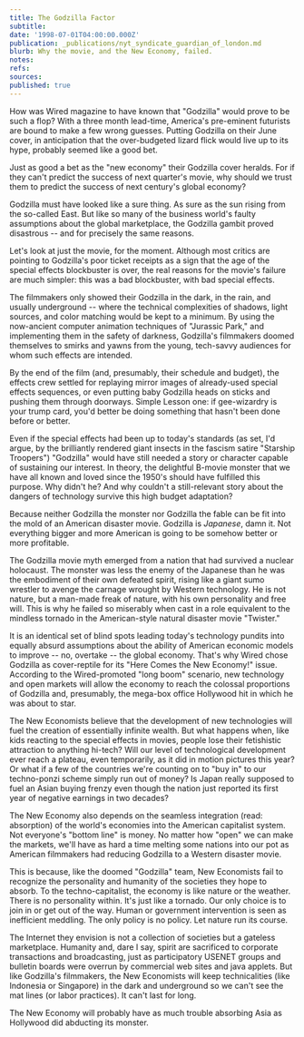```yaml
---
title: The Godzilla Factor
subtitle: 
date: '1998-07-01T04:00:00.000Z'
publication: _publications/nyt_syndicate_guardian_of_london.md
blurb: Why the movie, and the New Economy, failed.
notes: 
refs: 
sources: 
published: true
---
```

How was Wired magazine to have known that "Godzilla" would prove to be such a flop? With a three month lead-time, America's pre-eminent futurists are bound to make a few wrong guesses. Putting Godzilla on their June cover, in anticipation that the over-budgeted lizard flick would live up to its hype, probably seemed like a good bet.

Just as good a bet as the "new economy" their Godzilla cover heralds. For if they can't predict the success of next quarter's movie, why should we trust them to predict the success of next century's global economy?

Godzilla must have looked like a sure thing. As sure as the sun rising from the so-called East. But like so many of the business world's faulty assumptions about the global marketplace, the Godzilla gambit proved disastrous -- and for precisely the same reasons.

Let's look at just the movie, for the moment. Although most critics are pointing to Godzilla's poor ticket receipts as a sign that the age of the special effects blockbuster is over, the real reasons for the movie's failure are much simpler: this was a bad blockbuster, with bad special effects.

The filmmakers only showed their Godzilla in the dark, in the rain, and usually underground -- where the technical complexities of shadows, light sources, and color matching would be kept to a minimum. By using the now-ancient computer animation techniques of "Jurassic Park," and implementing them in the safety of darkness, Godzilla's filmmakers doomed themselves to smirks and yawns from the young, tech-savvy audiences for whom such effects are intended.

By the end of the film (and, presumably, their schedule and budget), the effects crew settled for replaying mirror images of already-used special effects sequences, or even putting baby Godzilla heads on sticks and pushing them through doorways. Simple Lesson one: if gee-wizardry is your trump card, you'd better be doing something that hasn't been done before or better.

Even if the special effects had been up to today's standards (as set, I'd argue, by the brilliantly rendered giant insects in the fascism satire "Starship Troopers") "Godzilla" would have still needed a story or character capable of sustaining our interest. In theory, the delightful B-movie monster that we have all known and loved since the 1950's should have fulfilled this purpose. Why didn't he? And why couldn't a still-relevant story about the dangers of technology survive this high budget adaptation?

Because neither Godzilla the monster nor Godzilla the fable can be fit into the mold of an American disaster movie. Godzilla is *Japanese*, damn it. Not everything bigger and more American is going to be somehow better or more profitable.

The Godzilla movie myth emerged from a nation that had survived a nuclear holocaust. The monster was less the enemy of the Japanese than he was the embodiment of their own defeated spirit, rising like a giant sumo wrestler to avenge the carnage wrought by Western technology. He is not nature, but a man-made freak of nature, with his own personality and free will. This is why he failed so miserably when cast in a role equivalent to the mindless tornado in the American-style natural disaster movie "Twister."

It is an identical set of blind spots leading today's technology pundits into equally absurd assumptions about the ability of American economic models to improve -- no, overtake -- the global economy. That's why Wired chose Godzilla as cover-reptile for its "Here Comes the New Economy!" issue. According to the Wired-promoted "long boom" scenario, new technology and open markets will allow the economy to reach the colossal proportions of Godzilla and, presumably, the mega-box office Hollywood hit in which he was about to star.

The New Economists believe that the development of new technologies will fuel the creation of essentially infinite wealth. But what happens when, like kids reacting to the special effects in movies, people lose their fetishistic attraction to anything hi-tech? Will our level of technological development ever reach a plateau, even temporarily, as it did in motion pictures this year? Or what if a few of the countries we're counting on to "buy in" to our techno-ponzi scheme simply run out of money? Is Japan really supposed to fuel an Asian buying frenzy even though the nation just reported its first year of negative earnings in two decades?

The New Economy also depends on the seamless integration (read: absorption) of the world's economies into the American capitalist system. Not everyone's "bottom line" is money. No matter how "open" we can make the markets, we'll have as hard a time melting some nations into our pot as American filmmakers had reducing Godzilla to a Western disaster movie.

This is because, like the doomed "Godzilla" team, New Economists fail to recognize the personality and humanity of the societies they hope to absorb. To the techno-capitalist, the economy is like nature or the weather. There is no personality within. It's just like a tornado. Our only choice is to join in or get out of the way. Human or government intervention is seen as inefficient meddling. The only policy is no policy. Let nature run its course.

The Internet they envision is not a collection of societies but a gateless marketplace. Humanity and, dare I say, spirit are sacrificed to corporate transactions and broadcasting, just as participatory USENET groups and bulletin boards were overrun by commercial web sites and java applets. But like Godzilla's filmmakers, the New Economists will keep technicalities (like Indonesia or Singapore) in the dark and underground so we can't see the mat lines (or labor practices). It can't last for long.

The New Economy will probably have as much trouble absorbing Asia as Hollywood did abducting its monster.
